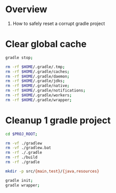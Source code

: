 # Overview
1. How to safely reset a corrupt gradle project

# Clear global cache
```bash
gradle stop;

rm -rf $HOME/.gradle/.tmp;
rm -rf $HOME/.gradle/caches;
rm -rf $HOME/.gradle/daemon;
rm -rf $HOME/.gradle/jdks;
rm -rf $HOME/.gradle/native;
rm -rf $HOME/.gradle/notifications;
rm -rf $HOME/.gradle/workers;
rm -rf $HOME/.gradle/wrapper;
```


# Cleanup 1 gradle project
```bash
cd $PROJ_ROOT;

rm -vf ./gradlew
rm -vf ./gradlew.bat
rm -rf ./.gradle
rm -rf ./build
rm -rf ./gradle

mkdir -p src/{main,test}/{java,resources}

gradle init;
gradle wrapper;
```
